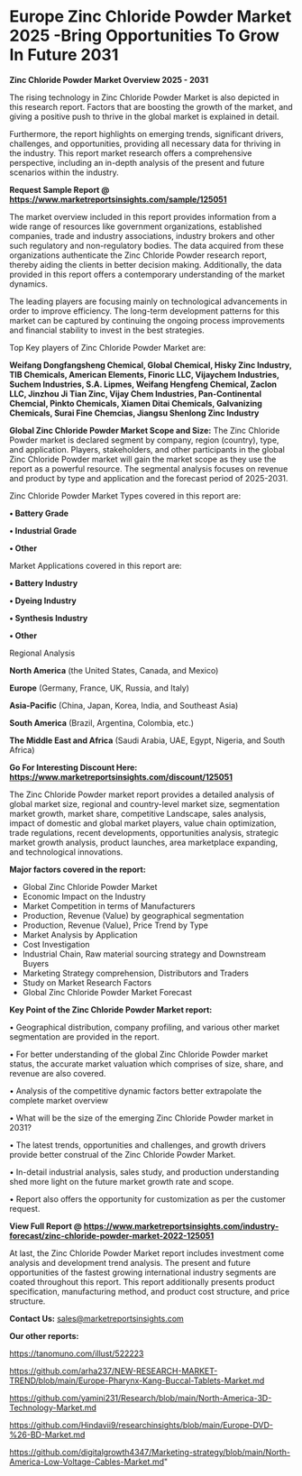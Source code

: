 # Europe Zinc Chloride Powder Market 2025 -Bring Opportunities To Grow In Future 2031

<Strong> Zinc Chloride Powder Market Overview 2025 - 2031</strong>

The rising technology in Zinc Chloride Powder Market is also depicted in this research report. Factors that are boosting the growth of the market, and giving a positive push to thrive in the global market is explained in detail.

Furthermore, the report highlights on emerging trends, significant drivers, challenges, and opportunities, providing all necessary data for thriving in the industry. This report market research offers a comprehensive perspective, including an in-depth analysis of the present and future scenarios within the industry.

<strong>Request Sample Report @ <a href=https://www.marketreportsinsights.com/sample/125051>https://www.marketreportsinsights.com/sample/125051</a></strong>

The market overview included in this report provides information from a wide range of resources like government organizations, established companies, trade and industry associations, industry brokers and other such regulatory and non-regulatory bodies. The data acquired from these organizations authenticate the Zinc Chloride Powder research report, thereby aiding the clients in better decision making. Additionally, the data provided in this report offers a contemporary understanding of the market dynamics.

The leading players are focusing mainly on technological advancements in order to improve efficiency. The long-term development patterns for this market can be captured by continuing the ongoing process improvements and financial stability to invest in the best strategies.

Top Key players of Zinc Chloride Powder Market are:

<strong>Weifang Dongfangsheng Chemical, Global Chemical, Hisky Zinc Industry, TIB Chemicals, American Elements, Finoric LLC, Vijaychem Industries, Suchem Industries, S.A. Lipmes, Weifang Hengfeng Chemical, Zaclon LLC, Jinzhou Ji Tian Zinc, Vijay Chem Industries, Pan-Continental Chemcial, Pinkto Chemicals, Xiamen Ditai Chemicals, Galvanizing Chemicals, Surai Fine Chemcias, Jiangsu Shenlong Zinc Industry</strong>

<strong><b>Global Zinc Chloride Powder Market Scope and Size:</b></strong>
The Zinc Chloride Powder market is declared segment by company, region (country), type, and application. Players, stakeholders, and other participants in the global Zinc Chloride Powder market will gain the market scope as they use the report as a powerful resource. The segmental analysis focuses on revenue and product by type and application and the forecast period of 2025-2031.

Zinc Chloride Powder Market Types covered in this report are:

<strong>• Battery Grade

• Industrial Grade

• Other</strong>

Market Applications covered in this report are:

<strong>• Battery Industry

• Dyeing Industry

• Synthesis Industry

• Other</strong> 

Regional Analysis

<strong>North America</strong> (the United States, Canada, and Mexico)

<strong>Europe</strong> (Germany, France, UK, Russia, and Italy)

<strong>Asia-Pacific</strong> (China, Japan, Korea, India, and Southeast Asia)

<strong>South America</strong> (Brazil, Argentina, Colombia, etc.)

<strong>The Middle East and Africa</strong> (Saudi Arabia, UAE, Egypt, Nigeria, and South Africa)

<strong>Go For Interesting Discount Here: <a href=https://www.marketreportsinsights.com/discount/125051>https://www.marketreportsinsights.com/discount/125051</a></strong>

The Zinc Chloride Powder market report provides a detailed analysis of global market size, regional and country-level market size, segmentation market growth, market share, competitive Landscape, sales analysis, impact of domestic and global market players, value chain optimization, trade regulations, recent developments, opportunities analysis, strategic market growth analysis, product launches, area marketplace expanding, and technological innovations.

<strong><b>Major factors covered in the report:</b></strong>
<ul>
  <li>Global Zinc Chloride Powder Market </li>
  <li>Economic Impact on the Industry</li>
  <li>Market Competition in terms of Manufacturers</li>
  <li>Production, Revenue (Value) by geographical segmentation</li>
  <li>Production, Revenue (Value), Price Trend by Type</li>
  <li>Market Analysis by Application</li>
  <li>Cost Investigation</li>
  <li>Industrial Chain, Raw material sourcing strategy and Downstream Buyers</li>
  <li>Marketing Strategy comprehension, Distributors and Traders</li>
  <li>Study on Market Research Factors</li>
  <li>Global Zinc Chloride Powder Market Forecast</li>
</ul>

<strong><b>Key Point of the Zinc Chloride Powder Market report:</b></strong>

• Geographical distribution, company profiling, and various other market segmentation are provided in the report.

• For better understanding of the global Zinc Chloride Powder market status, the accurate market valuation which comprises of size, share, and revenue are also covered.

• Analysis of the competitive dynamic factors better extrapolate the complete market overview

• What will be the size of the emerging Zinc Chloride Powder market in 2031?

• The latest trends, opportunities and challenges, and growth drivers provide better construal of the Zinc Chloride Powder Market.

• In-detail industrial analysis, sales study, and production understanding shed more light on the future market growth rate and scope.

• Report also offers the opportunity for customization as per the customer request.

<strong><b>View Full Report @ <a href=https://www.marketreportsinsights.com/industry-forecast/zinc-chloride-powder-market-2022-125051>https://www.marketreportsinsights.com/industry-forecast/zinc-chloride-powder-market-2022-125051</a></b></strong>


At last, the Zinc Chloride Powder Market report includes investment come analysis and development trend analysis. The present and future opportunities of the fastest growing international industry segments are coated throughout this report. This report additionally presents product specification, manufacturing method, and product cost structure, and price structure.

<strong>Contact Us:</strong>
sales@marketreportsinsights.com

<strong>Our other reports:</strong>

<a href=https://tanomuno.com/illust/522223>https://tanomuno.com/illust/522223</a>

<a href=https://github.com/arha237/NEW-RESEARCH-MARKET-TREND/blob/main/Europe-Pharynx-Kang-Buccal-Tablets-Market.md>https://github.com/arha237/NEW-RESEARCH-MARKET-TREND/blob/main/Europe-Pharynx-Kang-Buccal-Tablets-Market.md</a>

<a href=https://github.com/yamini231/Research/blob/main/North-America-3D-Technology-Market.md>https://github.com/yamini231/Research/blob/main/North-America-3D-Technology-Market.md</a>

<a href=https://github.com/Hindavii9/researchinsights/blob/main/Europe-DVD-%26-BD-Market.md>https://github.com/Hindavii9/researchinsights/blob/main/Europe-DVD-%26-BD-Market.md</a>

<a href=https://github.com/digitalgrowth4347/Marketing-strategy/blob/main/North-America-Low-Voltage-Cables-Market.md>https://github.com/digitalgrowth4347/Marketing-strategy/blob/main/North-America-Low-Voltage-Cables-Market.md</a>"
